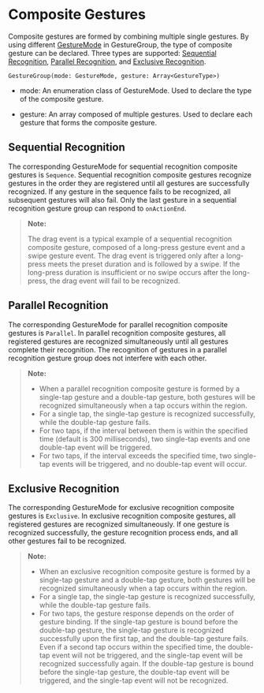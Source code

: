 # Composite Gestures

Composite gestures are formed by combining multiple single gestures. By using different [GestureMode](../../../API_Reference/source_en/arkui-cj/cj-universal-gesture-groupgesture.md#enum-gesturemode) in GestureGroup, the type of composite gesture can be declared. Three types are supported: [Sequential Recognition](#sequential-recognition), [Parallel Recognition](#parallel-recognition), and [Exclusive Recognition](#exclusive-recognition).

```cangjie
GestureGroup(mode: GestureMode, gesture: Array<GestureType>)
```

- mode: An enumeration class of GestureMode. Used to declare the type of the composite gesture.

- gesture: An array composed of multiple gestures. Used to declare each gesture that forms the composite gesture.

## Sequential Recognition

The corresponding GestureMode for sequential recognition composite gestures is `Sequence`. Sequential recognition composite gestures recognize gestures in the order they are registered until all gestures are successfully recognized. If any gesture in the sequence fails to be recognized, all subsequent gestures will also fail. Only the last gesture in a sequential recognition gesture group can respond to `onActionEnd`.

> **Note:**
>
> The drag event is a typical example of a sequential recognition composite gesture, composed of a long-press gesture event and a swipe gesture event. The drag event is triggered only after a long-press meets the preset duration and is followed by a swipe. If the long-press duration is insufficient or no swipe occurs after the long-press, the drag event will fail to be recognized.

## Parallel Recognition

The corresponding GestureMode for parallel recognition composite gestures is `Parallel`. In parallel recognition composite gestures, all registered gestures are recognized simultaneously until all gestures complete their recognition. The recognition of gestures in a parallel recognition gesture group does not interfere with each other.

> **Note:**
>
> - When a parallel recognition composite gesture is formed by a single-tap gesture and a double-tap gesture, both gestures will be recognized simultaneously when a tap occurs within the region.
> - For a single tap, the single-tap gesture is recognized successfully, while the double-tap gesture fails.
> - For two taps, if the interval between them is within the specified time (default is 300 milliseconds), two single-tap events and one double-tap event will be triggered.
> - For two taps, if the interval exceeds the specified time, two single-tap events will be triggered, and no double-tap event will occur.

## Exclusive Recognition

The corresponding GestureMode for exclusive recognition composite gestures is `Exclusive`. In exclusive recognition composite gestures, all registered gestures are recognized simultaneously. If one gesture is recognized successfully, the gesture recognition process ends, and all other gestures fail to be recognized.

> **Note:**
>
> - When an exclusive recognition composite gesture is formed by a single-tap gesture and a double-tap gesture, both gestures will be recognized simultaneously when a tap occurs within the region.
> - For a single tap, the single-tap gesture is recognized successfully, while the double-tap gesture fails.
> - For two taps, the gesture response depends on the order of gesture binding. If the single-tap gesture is bound before the double-tap gesture, the single-tap gesture is recognized successfully upon the first tap, and the double-tap gesture fails. Even if a second tap occurs within the specified time, the double-tap event will not be triggered, and the single-tap event will be recognized successfully again. If the double-tap gesture is bound before the single-tap gesture, the double-tap event will be triggered, and the single-tap event will not be recognized.